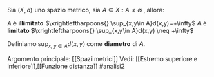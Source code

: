 Sia $(X,d)$ uno spazio metrico, sia $A\subseteq X : A\neq \emptyset$ , allora:

$A$ è **illimitato** $\xrightleftharpoons{} \sup_{x,y\in A}d(x,y)=+\infty$ 
$A$ è **limitato** $\xrightleftharpoons{} \sup_{x,y\in A}d(x,y) \neq +\infty$ 

Definiamo $\sup_{x,y\in A}d(x,y)$ come **diametro** di $A$.

Argomento principale: [[Spazi metrici]]
Vedi: [[Estremo superiore e inferiore]],[[Funzione distanza]] 
#analisi2 